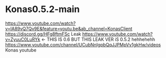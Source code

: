 # Konas0.5.2-main
https://www.youtube.com/watch?v=lA89vQ7Qv9E&feature=youtu.be&ab_channel=KonasClient
https://discord.gg/HFg8ftmFSc
Leak
https://www.youtube.com/watch?v=ZyuuC0LuRYk <- THIS IS 0.6 BUT THIS LEAK VER iS 0.5.2 hehhehehh
https://www.youtube.com/channel/UCubNnIgpbQqJJPMpVv1gkHw/videos Konas youtube
